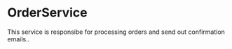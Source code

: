 # OrderService

This service is responsibe for processing orders and send out confirmation emails..
